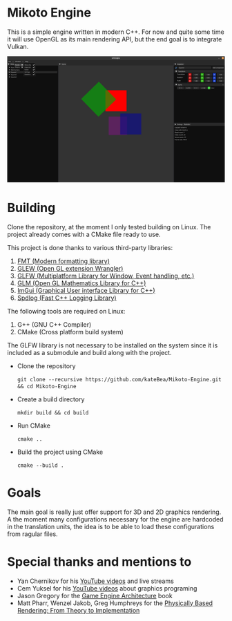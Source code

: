# Mikoto Engine
This is a simple engine written in modern C++. For now and quite some time 
it will use OpenGL as its main rendering API, but the end goal is to integrate Vulkan.

![Mikoto Engine](assets/image/img7.png)

# Building

Clone the repository, at the moment I only tested building on Linux. 
The project already comes with a CMake file ready to use. 


This project is done thanks to various third-party libraries:

1. [FMT (Modern formatting library)](https://github.com/fmtlib/fmt)
2. [GLEW (Open GL extension Wrangler)](https://glew.sourceforge.net/)
3. [GLFW (Multiplatform Library for Window, Event handling, etc.)](https://github.com/glfw/glfw)
4. [GLM (Open GL Mathematics Library for C++)](https://github.com/g-truc/glm)
5. [ImGui (Graphical User interface Library for C++)](https://github.com/ocornut/imgui)
6. [Spdlog (Fast C++ Logging Library)](https://github.com/gabime/spdlog)

The following tools are required on Linux:

1. G++ (GNU C++ Compiler)
2. CMake (Cross platform build system)

The GLFW library is not necessary to be installed on the system since it 
is included as a submodule and build along with the project.

- Clone the repository
    ```shell
    git clone --recursive https://github.com/kateBea/Mikoto-Engine.git && cd Mikoto-Engine
    ```
- Create a build directory
    ```shell
    mkdir build && cd build
    ```

- Run CMake
    ```shell
    cmake ..
    ```
  
- Build the project using CMake
    ```shell
    cmake --build .
    ```

# Goals

The main goal is really just offer support for 3D and 2D graphics rendering. A the moment many configurations necessary for
the engine are hardcoded in the translation units, the idea is to be able to load these configurations from ragular files.

# Special thanks and mentions to
  - Yan Chernikov for his [YouTube videos](https://www.youtube.com/@TheCherno) and live streams
  - Cem Yuksel for his [YouTube videos](https://www.youtube.com/@cem_yuksel/videos) about graphics programing
  - Jason Gregory for the [Game Engine Architecture](https://www.gameenginebook.com/) book
  - Matt Pharr, Wenzel Jakob, Greg Humphreys for the [Physically Based Rendering: From Theory to Implementation](https://www.pbr-book.org/)
